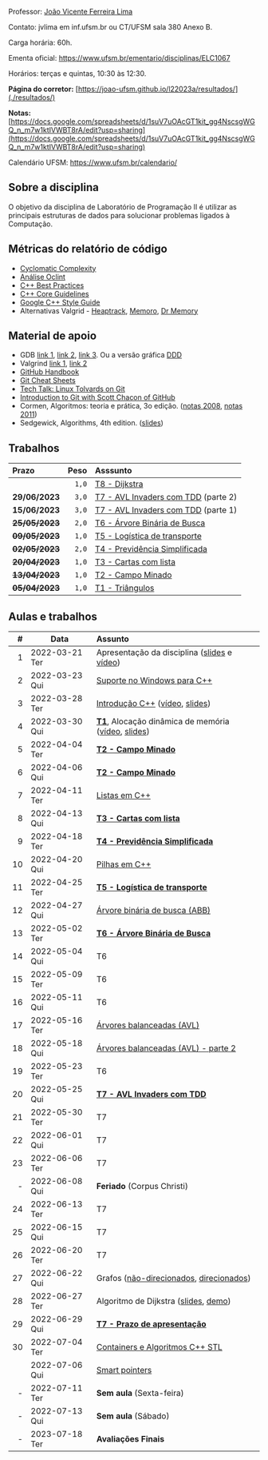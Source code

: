 Professor: [João Vicente Ferreira Lima](http://www.inf.ufsm.br/~jvlima)

Contato: jvlima em inf.ufsm.br ou CT/UFSM sala 380 Anexo B.

Carga horária: 60h.

Ementa oficial: https://www.ufsm.br/ementario/disciplinas/ELC1067

Horários: terças e quintas, 10:30 às 12:30.

**Página do corretor:** [https://joao-ufsm.github.io/l22023a/resultados/](./resultados/)

**Notas:** [https://docs.google.com/spreadsheets/d/1suV7uOAcGT1kit_gg4NscsgWGQ_n_m7w1ktIVWBT8rA/edit?usp=sharing](https://docs.google.com/spreadsheets/d/1suV7uOAcGT1kit_gg4NscsgWGQ_n_m7w1ktIVWBT8rA/edit?usp=sharing) 

Calendário UFSM: https://www.ufsm.br/calendario/

## Sobre a disciplina

O objetivo da disciplina de Laboratório de Programação II é utilizar as principais estruturas de dados para solucionar problemas ligados à Computação.

## Métricas do relatório de código

- [Cyclomatic Complexity](https://docs.oclint.org/en/stable/rules/size.html#highcyclomaticcomplexity)
- [Análise Oclint](https://docs.oclint.org/en/stable/rules/index.html)
- [C++ Best Practices](https://github.com/cpp-best-practices/cppbestpractices/blob/master/00-Table_of_Contents.md)
- [C++ Core Guidelines](https://isocpp.github.io/CppCoreGuidelines/CppCoreGuidelines)
- [Google C++ Style Guide](https://google.github.io/styleguide/cppguide.html)
- Alternativas Valgrid - [Heaptrack](https://github.com/KDE/heaptrack), [Memoro](https://epfl-vlsc.github.io/memoro/), [Dr Memory](https://drmemory.org/)

## Material de apoio

- GDB [link 1](http://www.cs.umd.edu/~srhuang/teaching/cmsc212/gdb-tutorial-handout.pdf), [link 2](https://www.cs.cmu.edu/~gilpin/tutorial/), [link 3](http://www.lrc.ic.unicamp.br/~luciano/courses/mc202-2s2009/tutorial_gdb.txt). Ou a versão gráfica [DDD](https://www.gnu.org/software/ddd/)
- Valgrind [link 1](http://valgrind.org/docs/manual/quick-start.html), [link 2](https://web.stanford.edu/class/cs107/guide_valgrind.html)
- [GitHub Handbook](https://guides.github.com/introduction/git-handbook/)
- [Git Cheat Sheets](https://github.github.com/training-kit/)
- [Tech Talk: Linux Tolvards on Git](http://youtu.be/4XpnKHJAok8)
- [Introduction to Git with Scott Chacon of GitHub](https://youtu.be/ZDR433b0HJY)
- Cormen, Algoritmos: teoria e prática, 3o edição. ([notas 2008](https://ocw.mit.edu/courses/electrical-engineering-and-computer-science/6-006-introduction-to-algorithms-spring-2008/lecture-notes/), [notas 2011](https://ocw.mit.edu/courses/electrical-engineering-and-computer-science/6-006-introduction-to-algorithms-fall-2011/lecture-videos/))
- Sedgewick, Algorithms, 4th edition. ([slides](http://algs4.cs.princeton.edu/lectures/))

## Trabalhos

| Prazo | Peso | Asssunto   |
|:---|----:|:------------------|
|  | `1,0` | [T8 - Dijkstra](./trabalhos/T8) |
| **29/06/2023** | `3,0` | [T7 - AVL Invaders com TDD](./trabalhos/T7) (parte 2) |
| **15/06/2023** | `3,0` | [T7 - AVL Invaders com TDD](./trabalhos/T7) (parte 1) |
| ~~**25/05/2023**~~ | `2,0` | [T6 - Árvore Binária de Busca](./trabalhos/T6)  |
| ~~**09/05/2023**~~ | `1,0` | [T5 - Logística de transporte](./trabalhos/T5) |
| ~~**02/05/2023**~~ | `2,0` | [T4 - Previdência Simplificada](./trabalhos/T4) |
| ~~**20/04/2023**~~ | `1,0` | [T3 - Cartas com lista](./trabalhos/T3) |
| ~~**13/04/2023**~~ | `1,0` | [T2 - Campo Minado](./trabalhos/T2) |
| ~~**05/04/2023**~~ | `1,0` | [T1 - Triângulos](./trabalhos/T1) |

## Aulas e trabalhos

|  # | Data             | Assunto          |
|---:|------------------|:-----------------|
|  1 | 2022-03-21 Ter | Apresentação da disciplina ([slides](https://docs.google.com/presentation/d/1TRYCyxJVxvltjvEDIneNl-2YCT2Ys2RNN4BRObkhfVE/edit?usp=sharing) e [vídeo](https://youtu.be/cUiFPopsXR4))   |
|  2 | 2022-03-23 Qui   | [Suporte no Windows para C++](./aulas/08_windows) |
|  3 | 2022-03-28 Ter   | [Introdução C++](./aulas/introducao_cxx) ([vídeo](https://youtu.be/pB-MdBKNpNo), [slides](./aulas/02_intro_cxx/02_intro_cxx.pdf)) |
|  4 | 2022-03-30 Qui   | **[T1](./trabalhos/T1)**, Alocação dinâmica de memória ([vídeo](https://youtu.be/KxvOkY4ipII), [slides](./aulas/03_memoria/03_memoria.pdf))  |
|  5 | 2022-04-04 Ter   | **[T2 - Campo Minado](./trabalhos/T2)** |
|  6 | 2022-04-06 Qui   | **[T2 - Campo Minado](./trabalhos/T2)** |
|  7 | 2022-04-11 Ter   | [Listas em C++](./aulas/09_listas) |
|  8 | 2022-04-13 Qui   | **[T3 - Cartas com lista](./trabalhos/T3)** |
|  9 | 2022-04-18 Ter   | **[T4 - Previdência Simplificada](./trabalhos/T4)** |
| 10 | 2022-04-20 Qui   | [Pilhas em C++](./aulas/13_pilhas) |
| 11 | 2022-04-25 Ter   | **[T5 - Logística de transporte](./trabalhos/T5)** |
| 12 | 2022-04-27 Qui   |  [Árvore binária de busca (ABB)](./aulas/16_abb/) |
| 13 | 2022-05-02 Ter   | **[T6 - Árvore Binária de Busca](./trabalhos/T6)** |
| 14 | 2022-05-04 Qui   | T6 |
| 15 | 2022-05-09 Ter   | T6 |
| 16 | 2022-05-11 Qui   | T6 |
| 17 | 2022-05-16 Ter   | [Árvores balanceadas (AVL)](./aulas/19_avl/) |
| 18 | 2022-05-18 Qui   | [Árvores balanceadas (AVL) - parte 2](./aulas/20_avl/) |
| 19 | 2022-05-23 Ter   | T6 |
| 20 | 2022-05-25 Qui   | **[T7 - AVL Invaders com TDD](./trabalhos/T7)** |
| 21 | 2022-05-30 Ter   | T7 |
| 22 | 2022-06-01 Qui   | T7 | 
| 23 | 2022-06-06 Ter   | T7 | 
| - | 2022-06-08 Qui   | **Feriado** (Corpus Christi)  |
| 24 | 2022-06-13 Ter   | T7 |
| 25 | 2022-06-15 Qui   | T7 |
| 26 | 2022-06-20 Ter   | T7 |
| 27 | 2022-06-22 Qui   | Grafos ([não-direcionados](./aulas/23_grafos/41UndirectedGraphs.pdf), [direcionados](./aulas/23_grafos/42DirectedGraphs.pdf))  |
| 28 | 2022-06-27 Ter   | Algoritmo de Dijkstra ([slides](aulas/23_grafos/44ShortestPaths.pdf), [demo](./aulas/23_grafos/44DemoDijkstra.pdf)) |
| 29 | 2022-06-29 Qui   | **[T7 - Prazo de apresentação](./trabalhos/T7)** |
| 30 | 2022-07-04 Ter   | [Containers e Algoritmos C++ STL](./aulas/20_algorithms) |
|  | 2022-07-06 Qui     |  [Smart pointers](./aulas/11_pointers/) |
| - | 2022-07-11 Ter   | **Sem aula** (Sexta-feira)  |
| - | 2022-07-13 Qui   | **Sem aula** (Sábado)  |
| - | 2023-07-18 Ter | **Avaliações Finais** |

